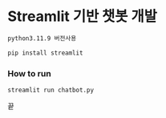 # Streamlit 기반 챗봇 개발

```bash
python3.11.9 버전사용

pip install streamlit
```

### How to run
```
streamlit run chatbot.py
```

끝